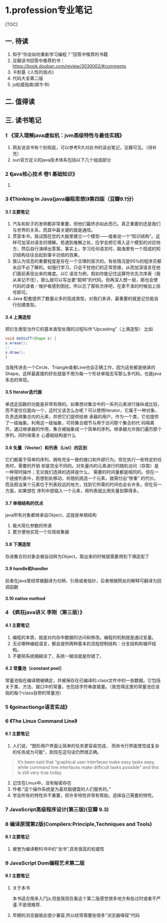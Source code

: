 # 1.profession专业笔记
[TOC]
## 一. 待读
1. 知乎“你会如何重新学习编程？”回答中推荐的书籍  
2. 豆瓣读书回答中推荐的书：https://book.douban.com/review/3030002/#comments
3. 卡耐基《人性的弱点》
4. 代码大全第二版
5. js权威指南(犀牛书)
## 二. 值得读
## 三. 读书笔记
### 1 《深入理解java虚拟机：jvm高级特性与最佳实践》
1. 网友说该书有个别瑕疵，可以参考R大对此书的读出笔记，豆瓣可见。（待补充）
2. sun官方定义的java技术体系包括以下几个组成部分
### 2 《java核心技术 卷1 基础知识》
1. 
### 3 《Thinking In Java(java编程思想)》第四版（豆瓣9.1分）
#### 3.1 主要笔记
1. 汽车和轮子的发明都非常重要，但他们最终亦如此而已。真正重要的还是我们与世界的关系，而其中最关键的就是通信。
2. 贯穿本书，我试图在您的大脑里建立一个模型——或者说一个“知识结构”。这样可加深对语言的理解。若遇到难解之处，应学会把它填入这个模型的对应地方，然后自行演绎出答案。事实上，学习任何语言时，脑海里有一个现成的知识结构往往会起到事半功倍的效果。
3. 我认为信息的重要程度是存在一个合理的层次的。有些情况是95％的程序员都永远不必了解的。如强行学习，只会干扰他们的正常思维，从而加深语言在他们面前表现出来的难度。以C 语言为例，假如你能记住运算符优先次序表（我从来记不住），那么就可以写出更“聪明”的代码。但再深入想一层，那也会使代码的读者／维护者感到困扰。所以忘了那些次序吧，在拿不准的时候加上括号即可。
4. Java 配套提供了数量众多的现成类型。对我们来讲，最重要的就是记住能自行创建类型。
#### 3.4 上溯造型
把衍生类型当作它的基本类型处理的过程叫作“Upcasting”（上溯造型）
比如
```Java
void doStuff(Shape s) {
s.erase();
// ...
s.draw();
}
```
当我传进去一个Circle、Triangle或者Line也会正确工作，因为这些都是继承的Shape。这样最直接的好处就是不用为每一个形状单独去写那么多代码，也是java多态的体现。
#### 3.5 Iterator迭代器
单选定函数的功能是非常有限的。如果想对集合中的一系列元素进行操纵或比较，而不是仅仅面向一个，这时又该怎么办呢？可以使用Iterator，它属于一种对象，负责选择集合内的元素，并把它们提供给继
承器的用户。作为一个类，它也提供了一级抽象。利用这一级抽象，可将集合细节与用于访问那个集合的代
码隔离开。通过继承器的作用，集合被抽象成一个简单的序列。继承器允许我们遍历那个序列，同时毋需关
心基础结构是什么
#### 3.6 矢量（Vector）和列表（List）的区别
它们都属于简单的序列，拥有完全一致的接口和外部行为。但在执行一些特定的任务时，需要的开销
却是完全不同的。对矢量内的元素进行的随机访问（存取）是一种常时操作；无论我们选择的选择是什么，
需要的时间量都是相同的。但在一个链接列表中，若想到处移动，并随机挑选一个元素，就需付出“惨重”
的代价。而且假设某个元素位于列表较远的地方，找到它所需的时间也会长许多。但在另一方面，如果想在
序列中部插入一个元素，用列表就比用矢量划算得多。
#### 3.7 单根结构的优点
java所有对象都继承自Object，这就是单根结构
1. 极大简化参数的传递
2. 更方便地实现一个垃圾收集器
#### 3.8 下溯造型
存进集合的对象会被自动转为Object，取出来的时候就需要用到下溯造型了
#### 3.9 handle和handler
前者在java里经常被翻译为句柄、引用或者指针，后者根据网友的解释可翻译为回调函数
#### 3.10 native method
### 4 《疯狂java讲义 李刚（第三版）》
#### 4.1 主要笔记
1. 编程的本质，就是对内存中数据的访问和修改。编程的机制就是通过变量。 
2. 无论哪种编程语言，都会提供两种基本的流程控制结构：分支结构和循环结构。
3. 不要把系统搞糊涂了，系统一糊涂就是你错了。
#### 4.2 常量池（constant pool）
常量池指在编译期被确定，并被保存在已编译的.class文件中的一些数据。它包括关于类、方法、接口中的常量，也包括字符串直接量。（我觉得这里的常量池应该指的每个class自带的常量池）
### 5 《goinactiongo语言实战》
### 6 《The Linux Command Line》
#### 6.1 主要笔记
1. 人们说，“图形用户界面让简单的任务更容易完成， 而命令行界面使完成复杂的任务成为可能”，到现在这句话仍然很正确。
>It’s been said that “graphical user interfaces make easy tasks easy, while command line interfaces make difficult tasks possible” and this is still very true today.
2. 记住在Linux中，没有秘密存在
3. 作者:“这个操作系统是为喜欢敲键盘的人们服务的。”
4. 学会所有的特性并不重要，但许多特性非常有帮助。选择自己需要的特性。
### 7 JavaScript高级程序设计(第三版)(豆瓣 9.3)
### 8 编译原理第2版(Compilers:Principle,Techniques and Tools)
#### 8.1 主要笔记
1. 被誉为编译教科书中的“龙书”,具有很高的权威性
### 9 JavaScript Dom编程艺术第二版
#### 9.1 主要笔记
1. 关于本书

    本书适合用来入门js,但是我现在看这个第二版感觉很多地方有些过时或者不严谨.不是很推荐.
2. 早期的浏览器彼此很少兼容,所以经常需要些很多"浏览器嗅探"代码